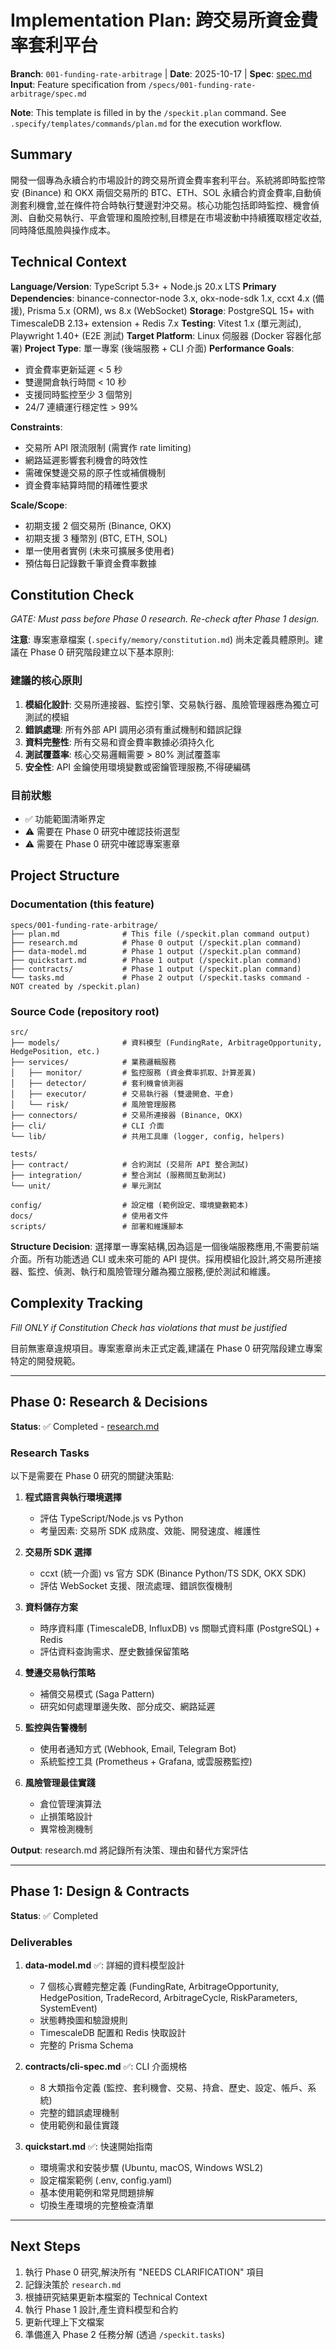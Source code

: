 # Implementation Plan: 跨交易所資金費率套利平台

**Branch**: `001-funding-rate-arbitrage` | **Date**: 2025-10-17 | **Spec**: [spec.md](./spec.md)
**Input**: Feature specification from `/specs/001-funding-rate-arbitrage/spec.md`

**Note**: This template is filled in by the `/speckit.plan` command. See `.specify/templates/commands/plan.md` for the execution workflow.

## Summary

開發一個專為永續合約市場設計的跨交易所資金費率套利平台。系統將即時監控幣安 (Binance) 和 OKX 兩個交易所的 BTC、ETH、SOL 永續合約資金費率,自動偵測套利機會,並在條件符合時執行雙邊對沖交易。核心功能包括即時監控、機會偵測、自動交易執行、平倉管理和風險控制,目標是在市場波動中持續獲取穩定收益,同時降低風險與操作成本。

## Technical Context

**Language/Version**: TypeScript 5.3+ + Node.js 20.x LTS
**Primary Dependencies**: binance-connector-node 3.x, okx-node-sdk 1.x, ccxt 4.x (備援), Prisma 5.x (ORM), ws 8.x (WebSocket)
**Storage**: PostgreSQL 15+ with TimescaleDB 2.13+ extension + Redis 7.x
**Testing**: Vitest 1.x (單元測試), Playwright 1.40+ (E2E 測試)
**Target Platform**: Linux 伺服器 (Docker 容器化部署)
**Project Type**: 單一專案 (後端服務 + CLI 介面)
**Performance Goals**:
- 資金費率更新延遲 < 5 秒
- 雙邊開倉執行時間 < 10 秒
- 支援同時監控至少 3 個幣別
- 24/7 連續運行穩定性 > 99%

**Constraints**:
- 交易所 API 限流限制 (需實作 rate limiting)
- 網路延遲影響套利機會的時效性
- 需確保雙邊交易的原子性或補償機制
- 資金費率結算時間的精確性要求

**Scale/Scope**:
- 初期支援 2 個交易所 (Binance, OKX)
- 初期支援 3 種幣別 (BTC, ETH, SOL)
- 單一使用者實例 (未來可擴展多使用者)
- 預估每日記錄數千筆資金費率數據

## Constitution Check

*GATE: Must pass before Phase 0 research. Re-check after Phase 1 design.*

**注意**: 專案憲章檔案 (`.specify/memory/constitution.md`) 尚未定義具體原則。建議在 Phase 0 研究階段建立以下基本原則:

### 建議的核心原則

1. **模組化設計**: 交易所連接器、監控引擎、交易執行器、風險管理器應為獨立可測試的模組
2. **錯誤處理**: 所有外部 API 調用必須有重試機制和錯誤記錄
3. **資料完整性**: 所有交易和資金費率數據必須持久化
4. **測試覆蓋率**: 核心交易邏輯需要 > 80% 測試覆蓋率
5. **安全性**: API 金鑰使用環境變數或密鑰管理服務,不得硬編碼

### 目前狀態
- ✅ 功能範圍清晰界定
- ⚠️ 需要在 Phase 0 研究中確認技術選型
- ⚠️ 需要在 Phase 0 研究中確認專案憲章

## Project Structure

### Documentation (this feature)

```
specs/001-funding-rate-arbitrage/
├── plan.md              # This file (/speckit.plan command output)
├── research.md          # Phase 0 output (/speckit.plan command)
├── data-model.md        # Phase 1 output (/speckit.plan command)
├── quickstart.md        # Phase 1 output (/speckit.plan command)
├── contracts/           # Phase 1 output (/speckit.plan command)
└── tasks.md             # Phase 2 output (/speckit.tasks command - NOT created by /speckit.plan)
```

### Source Code (repository root)

```
src/
├── models/              # 資料模型 (FundingRate, ArbitrageOpportunity, HedgePosition, etc.)
├── services/            # 業務邏輯服務
│   ├── monitor/         # 監控服務 (資金費率抓取、計算差異)
│   ├── detector/        # 套利機會偵測器
│   ├── executor/        # 交易執行器 (雙邊開倉、平倉)
│   └── risk/            # 風險管理服務
├── connectors/          # 交易所連接器 (Binance, OKX)
├── cli/                 # CLI 介面
└── lib/                 # 共用工具庫 (logger, config, helpers)

tests/
├── contract/            # 合約測試 (交易所 API 整合測試)
├── integration/         # 整合測試 (服務間互動測試)
└── unit/                # 單元測試

config/                  # 設定檔 (範例設定、環境變數範本)
docs/                    # 使用者文件
scripts/                 # 部署和維護腳本
```

**Structure Decision**: 選擇單一專案結構,因為這是一個後端服務應用,不需要前端介面。所有功能透過 CLI 或未來可能的 API 提供。採用模組化設計,將交易所連接器、監控、偵測、執行和風險管理分離為獨立服務,便於測試和維護。

## Complexity Tracking

*Fill ONLY if Constitution Check has violations that must be justified*

目前無憲章違規項目。專案憲章尚未正式定義,建議在 Phase 0 研究階段建立專案特定的開發規範。

---

## Phase 0: Research & Decisions

**Status**: ✅ Completed - [research.md](./research.md)

### Research Tasks

以下是需要在 Phase 0 研究的關鍵決策點:

1. **程式語言與執行環境選擇**
   - 評估 TypeScript/Node.js vs Python
   - 考量因素: 交易所 SDK 成熟度、效能、開發速度、維護性

2. **交易所 SDK 選擇**
   - ccxt (統一介面) vs 官方 SDK (Binance Python/TS SDK, OKX SDK)
   - 評估 WebSocket 支援、限流處理、錯誤恢復機制

3. **資料儲存方案**
   - 時序資料庫 (TimescaleDB, InfluxDB) vs 關聯式資料庫 (PostgreSQL) + Redis
   - 評估資料查詢需求、歷史數據保留策略

4. **雙邊交易執行策略**
   - 補償交易模式 (Saga Pattern)
   - 研究如何處理單邊失敗、部分成交、網路延遲

5. **監控與告警機制**
   - 使用者通知方式 (Webhook, Email, Telegram Bot)
   - 系統監控工具 (Prometheus + Grafana, 或雲服務監控)

6. **風險管理最佳實踐**
   - 倉位管理演算法
   - 止損策略設計
   - 異常檢測機制

**Output**: research.md 將記錄所有決策、理由和替代方案評估

---

## Phase 1: Design & Contracts

**Status**: ✅ Completed

### Deliverables

1. **data-model.md** ✅: 詳細的資料模型設計
   - 7 個核心實體完整定義 (FundingRate, ArbitrageOpportunity, HedgePosition, TradeRecord, ArbitrageCycle, RiskParameters, SystemEvent)
   - 狀態轉換圖和驗證規則
   - TimescaleDB 配置和 Redis 快取設計
   - 完整的 Prisma Schema

2. **contracts/cli-spec.md** ✅: CLI 介面規格
   - 8 大類指令定義 (監控、套利機會、交易、持倉、歷史、設定、帳戶、系統)
   - 完整的錯誤處理機制
   - 使用範例和最佳實踐

3. **quickstart.md** ✅: 快速開始指南
   - 環境需求和安裝步驟 (Ubuntu, macOS, Windows WSL2)
   - 設定檔案範例 (.env, config.yaml)
   - 基本使用範例和常見問題排解
   - 切換生產環境的完整檢查清單

---

## Next Steps

1. 執行 Phase 0 研究,解決所有 "NEEDS CLARIFICATION" 項目
2. 記錄決策於 `research.md`
3. 根據研究結果更新本檔案的 Technical Context
4. 執行 Phase 1 設計,產生資料模型和合約
5. 更新代理上下文檔案
6. 準備進入 Phase 2 任務分解 (透過 `/speckit.tasks`)
